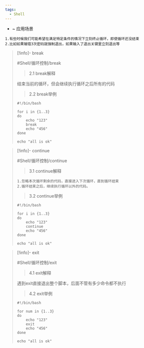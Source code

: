```yaml
---
tags:
  - Shell
---
```


- ~ 应用场景

```plain
1.有些时候我们可能希望在满足特定条件的情况下立刻终止循环，即使循环还没结束
2.比如如果输错3次密码就强制退出，如果输入了退出关键里立刻退出等
```

> [!info]- break
> 
> #Shell/循环控制/break
> 
> >2.1 break解释
> 
> 结束当前的循环，但会继续执行循环之后所有的代码
> 
> >2.2 break举例
> 
> ```plain
> #!/bin/bash
> 
> for i in {1..3}
> do
>     echo "123"
>     break
>     echo "456"
> done
> 
> echo "all is ok"
> ```
> 

> [!info]- continue
> 
> #Shell/循环控制/continue
> >3.1 continue解释
> 
> ```plain
> 1.忽略本次循环剩余的代码，直接进入下次循环，直到循环结束
> 2.循环结束之后，继续执行循环以外的代码。
> ```
> 
> >3.2 continue举例
> 
> ```plain
> #!/bin/bash
> 
> for i in {1..3}
> do
>     echo "123"
>     continue
>     echo "456" 
> done
> 
> echo "all is ok"
> ```
> 

> [!info]- exit
> 
> #Shell/循环控制/exit
> >4.1 exit解释
> 
> 遇到exit直接退出整个脚本，后面不管有多少命令都不执行
> 
> >4.2 exit举例
> 
> ```plain
> #!/bin/bash
> 
> for num in {1..3}
> do
>     echo "123"
>     exit
>     echo "456"
> done
> 
> echo "all is ok"
> ```
> 